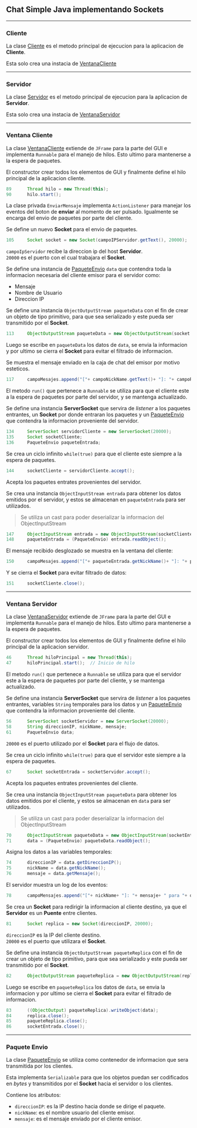 ## Chat Simple Java implementando Sockets

----

### Cliente

La clase [Cliente](./src/cliente/Cliente.java) es el metodo principal de ejecucion para la aplicacion de **Cliente**.

Esta solo crea una instacia de [VentanaCliente](#ventana-cliente) 

----

### Servidor

La clase [Servidor](./src/cliente/Servidor.java) es el metodo principal de ejecucion para la aplicacion de **Servidor**.

Esta solo crea una instacia de [VentanaServidor](#ventana-servidor) 

----

### Ventana Cliente

La clase [VentanaCliente](./src/gui/VentanaCliente.java) extiende de `JFrame` para la parte del GUI e implementa `Runnable` para el manejo de hilos. Esto ultimo para mantenerse a la espera de paquetes.

El constructor crear todos los elementos de GUI y finalmente define el hilo principal de la aplicacion cliente. <br>

```java
89		Thread hilo = new Thread(this);
90		hilo.start();
```

La clase privada `EnviarMensaje` implementa `ActionListener` para manejar los eventos del boton de **enviar** al momento de ser pulsado.
Igualmente se encarga del envio de paquetes por parte del cliente.

Se define un nuevo **Socket** para el envio de paquetes.

``` java
105		Socket socket = new Socket(campoIPServidor.getText(), 20000);
```
`campoIpServidor` recibe la direccion ip del host **Servidor**. <br>
`20000` es el puerto con el cual trabajara el **Socket**.

Se define una instancia de [PaqueteEnvio](#paquete-envio) `data` que contendra toda la informacion necesaria del cliente emisor para el servidor como:

- Mensaje
- Nombre de Usuario
- Direccion IP

Se define una instancia `ObjectOutputStream paqueteData` con el fin de crear un objeto de tipo primitivo, para que sea serializado y este pueda ser transmitido por el **Socket**.

``` java 
113		ObjectOutputStream paqueteData = new ObjectOutputStream(socket.getOutputStream());
```

Luego se escribe en `paqueteData` los datos de `data`, se envia la informacion y por ultimo se cierra el **Socket** para evitar el filtrado de informacion.

Se muestra el mensaje enviado en la caja de chat del emisor por motivo esteticos.

``` java 
117		campoMesajes.append("["+ campoNickName.getText()+ "]: "+ campoRedaccion.getText()+ "\n");
```

El metodo `run()` que pertenece a `Runnable` se utiliza para que el cliente este a la espera de paquetes por parte del servidor, y se mantenga actualizado.

Se define una instancia **ServerSocket** que servira de *listener* a los paquetes entrantes, un **Socket** por donde entraran los paquetes y un [PaqueteEnvio](#paquete-envio) que contendra la informacion proveniente del servidor. 

``` java
134		ServerSocket servidorCliente = new ServerSocket(20000);
135		Socket socketCliente;
136		PaqueteEnvio paqueteEntrada;
```
Se crea un ciclo infinito `while(true)` para que el cliente este siempre a la espera de paquetes.

``` java
144		socketCliente = servidorCliente.accept();
```
Acepta los paquetes entrates provenientes del servidor.

Se crea una instancia `ObjectInputStream entrada` para obtener los datos emitidos por el servidor, y estos se almacenan en `paqueteEntrada` para ser utilizados.
>Se utiliza un cast para poder deserializar la informacion del ObjectInputStream

``` java
147		ObjectInputStream entrada = new ObjectInputStream(socketCliente.getInputStream());
148		paqueteEntrada = (PaqueteEnvio) entrada.readObject();

```

El mensaje recibido desglozado se muestra en la ventana del cliente:

``` java
150		campoMesajes.append("["+ paqueteEntrada.getNickName()+ "]: "+ paqueteEntrada.getMensaje()+ "\n");
```

Y se cierra el **Socket** para evitar filtrado de datos:

``` java
151		socketCliente.close();
```
----

### Ventana Servidor

La clase [VentanaServidor](./src/gui/VentanaServidor.java) extiende de `JFrame` para la parte del GUI e implementa `Runnable` para el manejo de hilos. Esto ultimo para mantenerse a la espera de paquetes.

El constructor crear todos los elementos de GUI y finalmente define el hilo principal de la aplicacion servidor. <br>

```java
46		Thread hiloPrincipal = new Thread(this);
47		hiloPrincipal.start();	// Inicio de hilo
```

El metodo `run()` que pertenece a `Runnable` se utiliza para que el servidor este a la espera de paquetes por parte del cliente, y se mantenga actualizado.

Se define una instancia **ServerSocket** que servira de *listener* a los paquetes entrantes, variables `String` temporales para los datos y un [PaqueteEnvio](#paquete-envio) que contendra la informacion proveniente del cliente. 

``` java
56		ServerSocket socketServidor = new ServerSocket(20000);
58		String direccionIP, nickName, mensaje;
61		PaqueteEnvio data;
```
`20000` es el puerto utilizado por el **Socket** para el flujo de datos. <br>

Se crea un ciclo infinito `while(true)` para que el servidor este siempre a la espera de paquetes.

``` java
67		Socket socketEntrada = socketServidor.accept();
```
Acepta los paquetes entrates provenientes del cliente.

Se crea una instancia `ObjectInputStream paqueteData` para obtener los datos emitidos por el cliente, y estos se almacenan en `data` para ser utilizados.
>Se utiliza un cast para poder deserializar la informacion del ObjectInputStream

``` java
70		ObjectInputStream paqueteData = new ObjectInputStream(socketEntrada.getInputStream());
71		data = (PaqueteEnvio) paqueteData.readObject();
```

Asigna los datos a las variables temporales:

``` java
74		direccionIP = data.getDireccionIP();
75		nickName = data.getNickName();
76		mensaje = data.getMensaje(); 
```

El servidor muestra un log de los eventos:

``` java
78		campoMensajes.append("["+ nickName+ "]: "+ mensaje+ " para "+ direccionIP+ "\n" );
```

Se crea un **Socket** para redirigir la informacion al cliente destino, ya que el **Servidor** es un **Puente** entre clientes.

``` java
81		Socket replica = new Socket(direccionIP, 20000);
```

`direccionIP` es la IP del cliente destino. <br>
`20000` es el puerto que utilizara el **Socket**.

Se define una instancia `ObjectOutputStream paqueteReplica` con el fin de crear un objeto de tipo primitivo, para que sea serializado y este pueda ser transmitido por el **Socket**.

``` java 
82		ObjectOutputStream paqueteReplica = new ObjectOutputStream(replica.getOutputStream());
```

Luego se escribe en `paqueteReplica` los datos de `data`, se envia la informacion y por ultimo se cierra el **Socket** para evitar el filtrado de informacion.


``` java
83		((ObjectOutput) paqueteReplica).writeObject(data);
84		replica.close();				
85		paqueteReplica.close();
86		socketEntrada.close();
```



-----
### Paquete Envio

La clase [PaqueteEnvio](./src/paqueteEnvio/PaqueteEnvio.java) se utiliza como contenedor de informacion que sera transmitida por los clientes. <br>

Esta implementa `Serializable` para que los objetos puedan ser codificados en *bytes* y transmitidos por el **Socket** hacia el servidor o los clientes.

Contiene los atributos:

- `direccionIP`: es la IP destino hacia donde se dirige el paquete.
- `nickName`: es el nombre usuario del cliente emisor.
- `mensaje`: es el mensaje enviado por el cliente emisor.

  